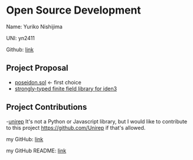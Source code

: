 # Open Source Development

Name: Yuriko Nishijima

UNI: yn2411

Github: [link](https://github.com/yuriko617)


## Project Proposal
- [poseidon.sol](projects/poseidon-sol.md) <- first choice
- [strongly-typed finite field library for iden3](projects/strongly-typed-finite-field.md)

## Project Contributions

-[unirep](projects/circom/unirep.md)
It's not a Python or Javascript library, but I would like to contribute to this project https://github.com/Unirep if that's allowed.

my GitHub: [link](https://github.com/yuriko627)

my GitHub README: [link](https://github.com/yuriko627/yuriko627.github.io/blob/main/README.md)

